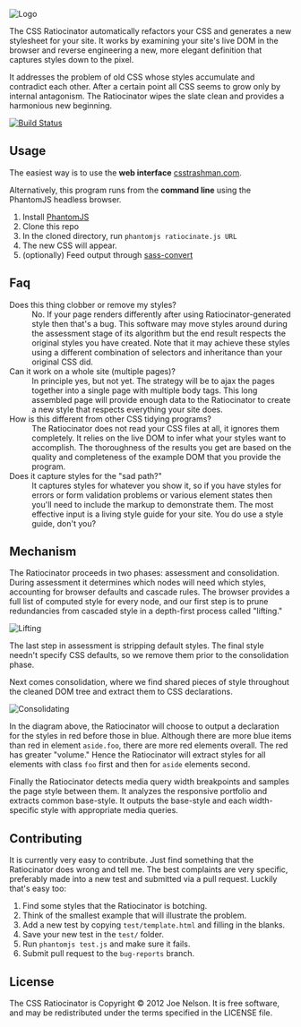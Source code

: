 ![Logo](illustration/githubheader.png "Logo")

The CSS Ratiocinator automatically refactors your CSS and generates a
new stylesheet for your site. It works by examining your site's live DOM
in the browser and reverse engineering a new, more elegant definition
that captures styles down to the pixel.

It addresses the problem of old CSS whose styles accumulate and
contradict each other. After a certain point all CSS seems to grow only
by internal antagonism. The Ratiocinator wipes the slate clean and
provides a harmonious new beginning.

[![Build Status](https://travis-ci.org/begriffs/css-ratiocinator.png)](https://travis-ci.org/begriffs/css-ratiocinator)

## Usage

The easiest way is to use the **web interface**
[csstrashman.com](http://www.csstrashman.com).

Alternatively, this program runs from the **command line** using the
PhantomJS headless browser.

1. Install [PhantomJS](http://phantomjs.org/)
1. Clone this repo
1. In the cloned directory, run `phantomjs ratiocinate.js URL`
1. The new CSS will appear.
1. (optionally) Feed output through [sass-convert](http://blog.derekperez.com/post/816063805/move-you-existing-stylebase-over-to-sass-or-scss)

## Faq

<dl>
  <dt>Does this thing clobber or remove my styles?</dt>
  <dd>No. If your page renders differently after using
  Ratiocinator-generated style then that's a bug. This software may move
  styles around during the assessment stage of its algorithm but the
  end result respects the original styles you have created. Note that it
  may achieve these styles using a different combination of selectors
  and inheritance than your original CSS did.</dd>

  <dt>Can it work on a whole site (multiple pages)?</dt>
  <dd>In principle yes, but not yet. The strategy will be to ajax the
  pages together into a single page with multiple body tags. This long
  assembled page will provide enough data to the Ratiocinator to create
  a new style that respects everything your site does.</dd>

  <dt>How is this different from other CSS tidying programs?</dt>
  <dd>The Ratiocinator does not read your CSS files at all, it ignores
  them completely. It relies on the live DOM to infer what your styles
  want to accomplish. The thoroughness of the results you get are based
  on the quality and completeness of the example DOM that you provide the
  program.</dd>

  <dt>Does it capture styles for the "sad path?"</dt>
  <dd>It captures styles for whatever you show it, so if you have styles
  for errors or form validation problems or various element states
  then you'll need to include the markup to demonstrate them. The most
  effective input is a living style guide for your site. You do use a
  style guide, don't you?</dd>
</dl>

## Mechanism

The Ratiocinator proceeds in two phases: assessment and consolidation.
During assessment it determines which nodes will need which styles,
accounting for browser defaults and cascade rules. The browser provides
a full list of computed style for every node, and our first step is to
prune redundancies from cascaded style in a depth-first process called
"lifting."

![Lifting](illustration/lift.png "Lifting")

The last step in assessment is stripping default styles. The final
style needn't specify CSS defaults, so we remove them prior to the
consolidation phase.

Next comes consolidation, where we find shared pieces of style
throughout the cleaned DOM tree and extract them to CSS declarations.

![Consolidating](illustration/consolidate.png "Consolidating")

In the diagram above, the Ratiocinator will choose to output a
declaration for the styles in red before those in blue. Although there
are more blue items than red in element `aside.foo`, there are more red
elements overall. The red has greater "volume." Hence the Ratiocinator
will extract styles for all elements with class `foo` first and then for
`aside` elements second.

Finally the Ratiocinator detects media query width breakpoints and
samples the page style between them. It analyzes the responsive
portfolio and extracts common base-style. It outputs the base-style and
each width-specific style with appropriate media queries.

## Contributing

It is currently very easy to contribute. Just find something that the
Ratiocinator does wrong and tell me. The best complaints are very
specific, preferably made into a new test and submitted via a pull
request. Luckily that's easy too:

1. Find some styles that the Ratiocinator is botching.
1. Think of the smallest example that will illustrate the problem.
1. Add a new test by copying `test/template.html` and filling in the blanks.
1. Save your new test in the `test/` folder.
1. Run `phantomjs test.js` and make sure it fails.
1. Submit pull request to the `bug-reports` branch.

## License

The CSS Ratiocinator is Copyright © 2012 Joe Nelson. It is free
software, and may be redistributed under the terms specified in the
LICENSE file.
